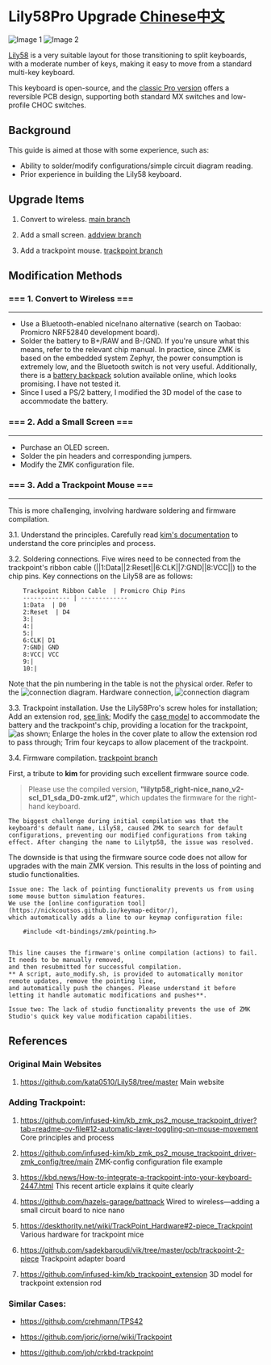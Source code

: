 # Lily58Pro Upgrade  [Chinese中文](https://github.com/thinkahead123/lily58-zmk-config/blob/main/Readme.zh.md)


![Image 1](https://github.com/thinkahead123/lily58-zmk-config/blob/main/refers/IMG_0068.png)
![Image 2](https://github.com/thinkahead123/lily58-zmk-config/blob/main/refers/IMG_0069.png)

[Lily58](https://github.com/kata0510/Lily58/tree/master) is a very suitable layout for those transitioning to split keyboards, with a moderate number of keys, making it easy to move from a standard multi-key keyboard.

This keyboard is open-source, and the [classic Pro version](https://github.com/kata0510/Lily58/tree/master/Pro/PCB) offers a reversible PCB design, supporting both standard MX switches and low-profile CHOC switches.

## Background
This guide is aimed at those with some experience, such as:
- Ability to solder/modify configurations/simple circuit diagram reading.
- Prior experience in building the Lily58 keyboard.

## Upgrade Items

1. Convert to wireless. [main branch](https://github.com/thinkahead123/lily58-zmk-config/tree/main)

2. Add a small screen. [addview branch](https://github.com/thinkahead123/lily58-zmk-config/tree/addview)

3. Add a trackpoint mouse. [trackpoint branch](https://github.com/thinkahead123/lily58-zmk-config/tree/trackpoint)

## Modification Methods

### === 1. Convert to Wireless ===  

---

* Use a Bluetooth-enabled nice!nano alternative (search on Taobao: Promicro NRF52840 development board).
* Solder the battery to B+/RAW and B-/GND. If you're unsure what this means, refer to the relevant chip manual.
  In practice, since ZMK is based on the embedded system Zephyr, the power consumption is extremely low, and the Bluetooth switch is not very useful.
  Additionally, there is a [battery backpack](https://github.com/hazels-garage/battpack) solution available online, which looks promising. I have not tested it.
* Since I used a PS/2 battery, I modified the 3D model of the case to accommodate the battery.

### === 2. Add a Small Screen ===  

---

* Purchase an OLED screen.
* Solder the pin headers and corresponding jumpers.
* Modify the ZMK configuration file.

### === 3. Add a Trackpoint Mouse ===  

---

   This is more challenging, involving hardware soldering and firmware compilation.
   
   3.1. Understand the principles.
         Carefully read [kim's documentation](https://github.com/infused-kim/kb_zmk_ps2_mouse_trackpoint_driver?tab=readme-ov-file#12-automatic-layer-toggling-on-mouse-movement) to understand the core principles and process.
         
   3.2. Soldering connections.
         Five wires need to be connected from the trackpoint's ribbon cable (||1:Data||2:Reset||6:CLK||7:GND||8:VCC||) to the chip pins. Key connections on the Lily58 are as follows:
         
		Trackpoint Ribbon Cable  | Promicro Chip Pins
		------------- | -------------
		1:Data  | D0
		2:Reset  | D4
		3:|
		4:|
		5:|
		6:CLK| D1
		7:GND| GND
		8:VCC| VCC
		9:|
		10:|
	
Note that the pin numbering in the table is not the physical order. Refer to the ![connection diagram](https://github.com/thinkahead123/lily58-zmk-config/blob/main/refers/link-trackpoint.png).
Hardware connection, ![connection diagram](https://github.com/thinkahead123/lily58-zmk-config/blob/main/refers/board-link-tp.png)
		
  3.3. Trackpoint installation.
        Use the Lily58Pro's screw holes for installation;
        Add an extension rod, [see link](https://github.com/thinkahead123/lily58-zmk-config/tree/trackpoint/3dmodel);
        Modify the [case model](https://github.com/thinkahead123/lily58-zmk-config/tree/trackpoint/3dmodel) to accommodate the battery and the trackpoint's chip, providing a location for the trackpoint, ![as shown](https://github.com/thinkahead123/lily58-zmk-config/blob/main/refers/installtp1.png);
        Enlarge the holes in the cover plate to allow the extension rod to pass through;
        Trim four keycaps to allow placement of the trackpoint.
        
  
  3.4. Firmware compilation.  [trackpoint branch](https://github.com/thinkahead123/lily58-zmk-config/tree/trackpoint)
  
First, a tribute to **kim** for providing such excellent firmware source code.

> Please use the compiled version, **"lilytp58_right-nice\_nano\_v2-scl\_D1\_sda_D0-zmk.uf2"**, which updates the firmware for the right-hand keyboard.

	
	The biggest challenge during initial compilation was that the keyboard's default name, Lily58, caused ZMK to search for default configurations, preventing our modified configurations from taking effect. After changing the name to Lilytp58, the issue was resolved.    

The downside is that using the firmware source code does not allow for upgrades with the main ZMK version. This results in the loss of pointing and studio functionalities.

	Issue one: The lack of pointing functionality prevents us from using some mouse button simulation features.
	We use the [online configuration tool](https://nickcoutsos.github.io/keymap-editor/),
	which automatically adds a line to our keymap configuration file:
	
		#include <dt-bindings/zmk/pointing.h>
		
	
	This line causes the firmware's online compilation (actions) to fail. It needs to be manually removed,
	and then resubmitted for successful compilation.
	** A script, auto_modify.sh, is provided to automatically monitor remote updates, remove the pointing line,
	and automatically push the changes. Please understand it before letting it handle automatic modifications and pushes**.
	
	Issue two: The lack of studio functionality prevents the use of ZMK Studio's quick key value modification capabilities.


	
  

## References

### Original Main Websites  

1. https://github.com/kata0510/Lily58/tree/master  Main website
  

### Adding Trackpoint:

1. https://github.com/infused-kim/kb_zmk_ps2_mouse_trackpoint_driver?tab=readme-ov-file#12-automatic-layer-toggling-on-mouse-movement  Core principles and process

2. https://github.com/infused-kim/kb_zmk_ps2_mouse_trackpoint_driver-zmk_config/tree/main  ZMK-config configuration file example

3. https://kbd.news/How-to-integrate-a-trackpoint-into-your-keyboard-2447.html  This recent article explains it quite clearly

4. https://github.com/hazels-garage/battpack  Wired to wireless—adding a small circuit board to nice nano

5. https://deskthority.net/wiki/TrackPoint_Hardware#2-piece_Trackpoint  Various hardware for trackpoint mice

6. https://github.com/sadekbaroudi/vik/tree/master/pcb/trackpoint-2-piece  Trackpoint adapter board

7. https://github.com/infused-kim/kb_trackpoint_extension  3D model for trackpoint extension rod

### Similar Cases:

* https://github.com/crehmann/TPS42

* https://github.com/joric/jorne/wiki/Trackpoint

* https://github.com/joh/crkbd-trackpoint
